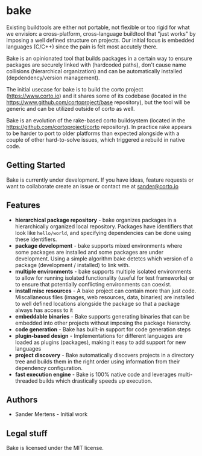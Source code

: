 # bake
Existing buildtools are either not portable, not flexible or too rigid for what we envision: a cross-platform, cross-language buildtool that "just works" by imposing a well defined structure on projects. Our initial focus is embedded languages (C/C++) since the pain is felt most accutely there.

Bake is an opinionated tool that builds packages in a certain way to ensure packages are securely linked with (hardcoded paths), don't cause name collisions (hierarchical organization) and can be automatically installed (depdendency/version management).

The initial usecase for bake is to build the corto project (https://www.corto.io) and it shares some of its codebase (located in the https://www.github.com/cortoproject/base repository), but the tool will be generic and can be utilized outside of corto as well.

Bake is an evolution of the rake-based corto buildsystem (located in the https://github.com/cortoproject/corto repository). In practice rake appears to be harder to port to older platforms than expected alongside with a couple of other hard-to-solve issues, which triggered a rebuild in native code.

## Getting Started
Bake is currently under development. If you have ideas, feature requests or want to collaborate create an issue or contact me at sander@corto.io

## Features
- **hierarchical package repository** - bake organizes packages in a hierarchically organized local repository. Packages have identifiers that look like `hello/world`, and specifying dependencies can be done using these identifiers.
- **package development** - bake supports mixed environments where some packages are installed and some packages are under development. Using a simple algorithm bake detetcs which version of a package (development / installed) to link with.
- **multiple environments** - bake supports multiple isolated environments to allow for running isolated functionality (useful for test frameworks) or to ensure that potentially conflicting environments can coexist.
- **install misc resources** - A bake project can contain more than just code. Miscallaneous files (images, web resources, data, binaries) are installed to well defined locations alongside the package so that a package always has access to it
- **embeddable binaries** - Bake supports generating binaries that can be embedded into other projects without imposing the package hierarchy.
- **code generation** - Bake has built-in support for code generation steps
- **plugin-based design** - Implementations for different languages are loaded as plugins (packages), making it easy to add support for new languages
- **project discovery** - Bake automatically discovers projects in a directory tree and builds them in the right order using information from their dependency configuration.
- **fast execution engine** - Bake is 100% native code and leverages multi-threaded builds which drastically speeds up execution.

## Authors
- Sander Mertens - Initial work

## Legal stuff
Bake is licensed under the MIT license.

